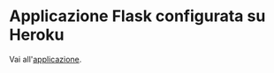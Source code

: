 # Applicazione Flask configurata su Heroku #

Vai all'[applicazione](https://shrouded-river-66628.herokuapp.com//).
